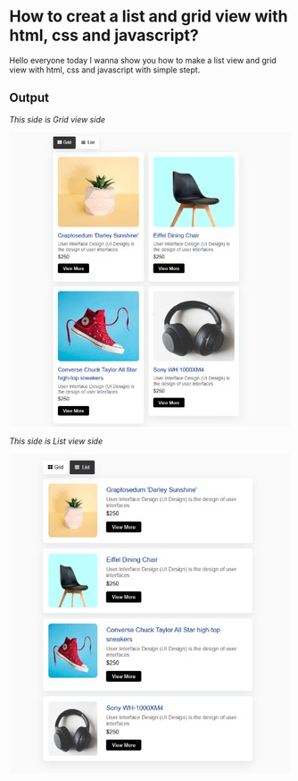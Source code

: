 # How to creat a list and grid view with html, css and javascript?

Hello everyone today I wanna show you how to make a list view and grid view with html, css and javascript with simple stept.

## Output
_This side is Grid view side_

![image alt](https://github.com/AungKyawSoe1m/List-and-Grid-View/blob/main/preview%20grid%20image.png)


_This side is List view side_

![image alt](https://github.com/AungKyawSoe1m/List-and-Grid-View/blob/main/preview%20list%20imgae.png)
